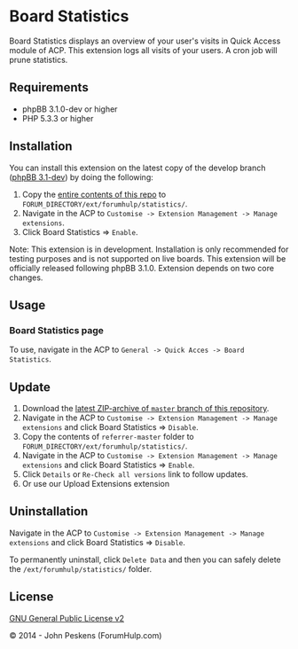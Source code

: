 Board Statistics
===========

Board Statistics displays an overview of your user's visits in Quick Access module of ACP. This extension logs all visits of your users. A cron job will prune statistics.

## Requirements
* phpBB 3.1.0-dev or higher
* PHP 5.3.3 or higher

## Installation
You can install this extension on the latest copy of the develop branch ([phpBB 3.1-dev](https://github.com/phpbb/phpbb3)) by doing the following:

1. Copy the [entire contents of this repo](https://github.com/ForumHulp/statistics/archive/master.zip) to `FORUM_DIRECTORY/ext/forumhulp/statistics/`.
2. Navigate in the ACP to `Customise -> Extension Management -> Manage extensions`.
3. Click Board Statistics => `Enable`.

Note: This extension is in development. Installation is only recommended for testing purposes and is not supported on live boards. This extension will be officially released following phpBB 3.1.0. Extension depends on two core changes.

## Usage
### Board Statistics page
To use, navigate in the ACP to `General -> Quick Acces -> Board Statistics`.


## Update
1. Download the [latest ZIP-archive of `master` branch of this repository](https://github.com/ForumHulp/statistics/archive/master.zip).
2. Navigate in the ACP to `Customise -> Extension Management -> Manage extensions` and click Board Statistics => `Disable`.
3. Copy the contents of `referrer-master` folder to `FORUM_DIRECTORY/ext/forumhulp/statistics/`.
4. Navigate in the ACP to `Customise -> Extension Management -> Manage extensions` and click Board Statistics => `Enable`.
5. Click `Details` or `Re-Check all versions` link to follow updates.
6. Or use our Upload Extensions extension

## Uninstallation
Navigate in the ACP to `Customise -> Extension Management -> Manage extensions` and click Board Statistics => `Disable`.

To permanently uninstall, click `Delete Data` and then you can safely delete the `/ext/forumhulp/statistics/` folder.

## License
[GNU General Public License v2](http://opensource.org/licenses/GPL-2.0)

© 2014 - John Peskens (ForumHulp.com)
